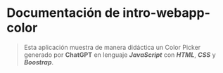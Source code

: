 # Documentación de intro-webapp-color

>Esta aplicación muestra de manera didáctica un Color Picker generado por **ChatGPT** en lenguaje ***JavaScript*** con ***HTML***, ***CSS*** y ***Boostrap***.
